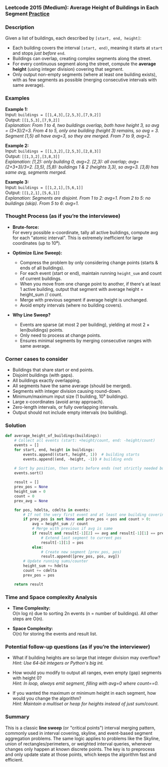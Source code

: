 ### Leetcode 2015 (Medium): Average Height of Buildings in Each Segment [Practice](https://leetcode.com/problems/average-height-of-buildings-in-each-segment)

### Description  
Given a list of buildings, each described by `[start, end, height]`:
- Each building covers the interval `[start, end)`, meaning it starts at `start` and stops *just before* `end`.
- Buildings can overlap, creating complex segments along the street.
- For every continuous segment along the street, compute the **average height** (using integer division) covering that segment.
- Only output non-empty segments (where at least one building exists), with as few segments as possible (merging consecutive intervals with same average).

### Examples  

**Example 1:**  
Input: `buildings = [[1,4,3],[2,5,3],[7,9,2]]`  
Output: `[[1,5,3],[7,9,2]]`  
*Explanation: From 1 to 4, two buildings overlap, both have height 3, so avg = (3+3)/2=3. From 4 to 5, only one building (height 3) remains, so avg = 3. Segment [1,5) all have avg=3, so they are merged. From 7 to 9, avg=2.*

**Example 2:**  
Input: `buildings = [[1,3,2],[2,5,3],[2,8,3]]`  
Output: `[[1,3,2],[3,8,3]]`  
*Explanation: [1,2): only building 0, avg=2. [2,3): all overlap; avg=(2+3+3)/3=2. [3,5), [5,8): buildings 1 & 2 (heights 3,3), so avg=3. [3,8) has same avg, segments merged.*

**Example 3:**  
Input: `buildings = [[1,2,1],[5,6,1]]`  
Output: `[[1,2,1],[5,6,1]]`  
*Explanation: Segments are disjoint. From 1 to 2: avg=1. From 2 to 5: no buildings (skip). From 5 to 6: avg=1.*

### Thought Process (as if you’re the interviewee)  
- **Brute-force:**  
  For every possible x-coordinate, tally all active buildings, compute avg for each "atomic interval". This is extremely inefficient for large coordinates (up to 10⁸).

- **Optimize (Line Sweep):**  
  - Compress the problem by only considering change points (starts & ends of all buildings).
  - For each event (start or end), maintain running `height_sum` and count of current buildings.
  - When you move from one change point to another, if there's at least 1 active building, output that segment with average height = height_sum // count.
  - Merge with previous segment if average height is unchanged.
  - Avoid empty intervals (where no building covers).

- **Why Line Sweep?**  
  - Events are sparse (at most 2 per building), yielding at most 2 × len(buildings) points.
  - Only need to process at change points.
  - Ensures minimal segments by merging consecutive ranges with same average.

### Corner cases to consider  
- Buildings that share start or end points.
- Disjoint buildings (with gaps).
- All buildings exactly overlapping.
- All segments have the same average (should be merged).
- Segments with integer division causing round-down.
- Minimum/maximum input size (1 building, 10⁵ buildings).
- Large x-coordinates (avoid array approach).
- Zero-length intervals, or fully overlapping intervals.
- Output should not include empty intervals (no building).

### Solution

```python
def average_height_of_buildings(buildings):
    # Collect all events (start: +height/count, end: -height/count)
    events = []
    for start, end, height in buildings:
        events.append((start, height, 1))  # building starts
        events.append((end, -height, -1)) # building ends

    # Sort by position, then starts before ends (not strictly needed but preferred)
    events.sort()
    
    result = []
    prev_pos = None
    height_sum = 0
    count = 0
    prev_avg = None

    for pos, hdelta, cdelta in events:
        # If not the very first event and at least one building covering last segment
        if prev_pos is not None and prev_pos < pos and count > 0:
            avg = height_sum // count
            # Merge with previous if avg is same
            if result and result[-1][2] == avg and result[-1][1] == prev_pos:
                # Extend last segment to current pos
                result[-1][1] = pos
            else:
                # Create new segment [prev_pos, pos)
                result.append([prev_pos, pos, avg])
        # Update running sums/counter
        height_sum += hdelta
        count += cdelta
        prev_pos = pos

    return result
```

### Time and Space complexity Analysis  

- **Time Complexity:**  
  O(n log n) due to sorting 2n events (n = number of buildings). All other steps are O(n).

- **Space Complexity:**  
  O(n) for storing the events and result list.


### Potential follow-up questions (as if you’re the interviewer)  

- What if building heights are so large that integer division may overflow?  
  *Hint: Use 64-bit integers or Python's big int.*

- How would you modify to output all ranges, even empty (gap) segments with height 0?  
  *Hint: In loop, always emit segment, filling with avg=0 where count==0.*

- If you wanted the maximum or minimum height in each segment, how would you change the algorithm?  
  *Hint: Maintain a multiset or heap for heights instead of just sum/count.*

### Summary
This is a classic **line sweep** (or "critical points") interval merging pattern, commonly used in interval covering, skyline, and event-based segment aggregation problems. The same logic applies to problems like the Skyline, union of rectangles/perimeters, or weighted interval queries, whenever changes only happen at known discrete points. The key is to preprocess and only update state at those points, which keeps the algorithm fast and efficient.